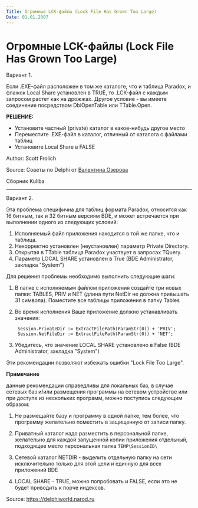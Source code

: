 ```yaml
---
Title: Огромные LCK-файлы (Lock File Has Grown Too Large)
Date: 01.01.2007
---
```



Огромные LCK-файлы (Lock File Has Grown Too Large)
==================================================

Вариант 1.

Если .EXE-файл расположен в том же каталоге, что и таблица Paradox, и
флажок Local Share установлен в TRUE, то .LCK-файл с каждым запросом растет
как на дрожжах. Другое условие - вы имеете соединение посредством
DbiOpenTable или TTable.Open.

**РЕШЕНИЕ:**

- Установите частный (private) каталог в какое-нибудь другое место
- Переместите .EXE-файл в каталог, отличный от каталога с файлами таблиц
- Установите Local Share в FALSE

Author: Scott Frolich

Source: Советы по Delphi от [Валентина Озерова](mailto:webmaster@webinspector.com)

Сборник Kuliba

------------------------------------------------------------------------

Вариант 2.

Эта проблема специфична для таблиц формата Paradox, относится как 16
битным, так и 32 битным версиям BDE, и может встречается при выполнении
одного из следующих условий:

1. Исполняемый файл приложения находится в той же папке, что и таблица.
2. Некорректно установлен (неустановлен) параметр Private Directory.
3. Открытая в TTable таблица Paradox участвует в запросах TQuery.
4. Параметр LOCAL SHARE установлен в True (BDE Administrator, закладка
"System")

Для решения проблемы необходимо выполнить следующие шаги:

1. В папке с исполняемым файлом приложения создайте три новых папки:
TABLES, PRIV и NET (длина пути NetDir не должна привышать 31 символа).
Поместите все таблицы приложения в папку Tables

2. Во время исполнения Ваше приложение должно устанавливать значения:

        Session.PrivateDir := ExtractFilePath(ParamStr(0)) + 'PRIV';
        Session.NetFileDir := ExtractFilePath(ParamStr(0)) + 'NET';

3. Убедитесь, что значение LOCAL SHARE установлено в False (BDE
Administrator, закладка "System")

Эти рекомендации позволяют избежать ошибки "Lock File Too Large".

**Примечание**

данные рекомендации справедливы для локальных баз, в случае сетевых баз
и/или размещения программы на сетевом устройстве или при доступе из
нескольких программ, можно поступись следующим образом:

1. Не размещайте базу и программу в одной папке, тем более, что
программу желательно поместить в защищенную от записи папку.

2. Приватный каталог надо разместить в персональной папке, желательно
для каждой запущенной копии приложения отдельный, подходящее место
персональная папка `TEMP\SessionID\`

3. Сетевой каталог NETDIR - выделить отдельную папку на сети
исключительно только для этой цели и единную для всех приложений BDE

4. LOCAL SHARE - TRUE, можно попробовать и FALSE, если это не будет
приводить к порче индексов.

Source: <https://delphiworld.narod.ru>
